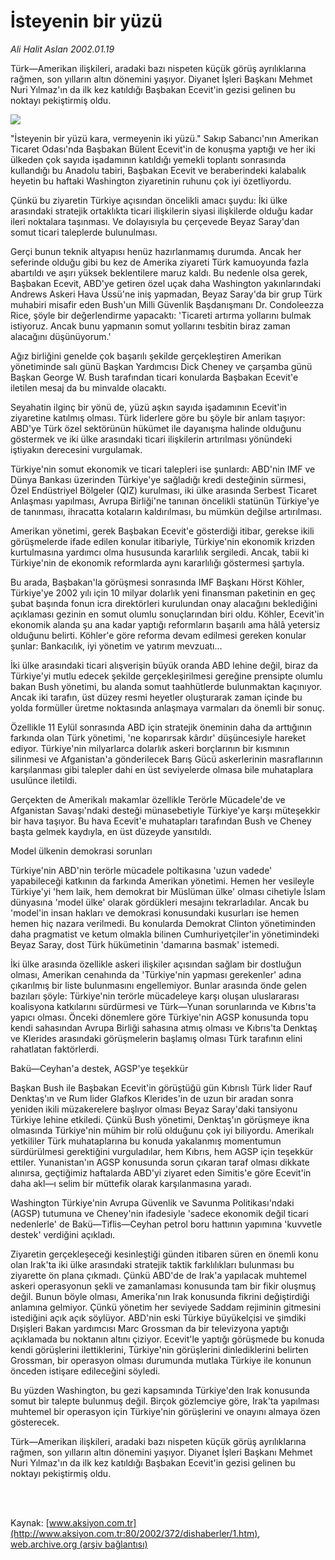 # İsteyenin bir yüzü

*Ali Halit Aslan 2002.01.19*

<div>
 <p class="spot">
  Türk—Amerikan ilişkileri, aradaki bazı nispeten küçük görüş ayrılıklarına rağmen, son yılların altın dönemini yaşıyor. Diyanet İşleri Başkanı Mehmet Nuri Yılmaz'ın da ilk kez katıldığı Başbakan Ecevit'in gezisi gelinen bu noktayı pekiştirmiş oldu.
 </p>
 <p class="metin">
 </p>
 <img border="0" src="/web/20020329155624im_/http://www.aksiyon.com.tr/2002/372/resimler/isteyen.jpg"/>
 <p class="metin">
  "İsteyenin bir yüzü kara, vermeyenin iki yüzü." Sakıp Sabancı'nın Amerikan Ticaret Odası'nda Başbakan Bülent Ecevit'in de konuşma yaptığı ve her iki ülkeden çok sayıda işadamının katıldığı yemekli toplantı sonrasında kullandığı bu Anadolu tabiri, Başbakan Ecevit ve beraberindeki kalabalık heyetin bu haftaki Washington ziyaretinin ruhunu çok iyi özetliyordu.
 </p>
 <p class="metin">
  Çünkü bu ziyaretin Türkiye açısından öncelikli amacı şuydu: İki ülke arasındaki stratejik ortaklıkta ticari ilişkilerin siyasi ilişkilerde olduğu kadar ileri noktalara taşınması. Ve dolayısıyla bu çerçevede Beyaz Saray'dan somut ticari taleplerde bulunulması.
 </p>
 <p class="metin">
  Gerçi bunun teknik altyapısı henüz hazırlanmamış durumda. Ancak her seferinde olduğu gibi bu kez de Amerika ziyareti Türk kamuoyunda fazla abartıldı ve aşırı yüksek beklentilere maruz kaldı. Bu nedenle olsa gerek, Başbakan Ecevit, ABD'ye getiren özel uçak daha Washington yakınlarındaki Andrews Askeri Hava Üssü'ne iniş yapmadan, Beyaz Saray'da bir grup Türk muhabiri misafir eden Bush'un Milli Güvenlik Başdanışmanı Dr. Condoleezza Rice, şöyle bir değerlendirme yapacaktı: 'Ticareti artırma yollarını bulmak istiyoruz. Ancak bunu yapmanın somut yollarını tesbitin biraz zaman alacağını düşünüyorum.'
 </p>
 <p class="metin">
  Ağız birliğini genelde çok başarılı şekilde gerçekleştiren Amerikan yönetiminde salı günü Başkan Yardımcısı Dick Cheney ve çarşamba günü Başkan George W. Bush tarafından ticari konularda Başbakan Ecevit'e iletilen mesaj da bu minvalde olacaktı.
 </p>
 <p class="metin">
  Seyahatin ilginç bir yönü de, yüzü aşkın sayıda işadamının Ecevit'in ziyaretine katılmış olması. Türk liderlere göre bu şöyle bir anlam taşıyor: ABD'ye Türk özel sektörünün hükümet ile dayanışma halinde olduğunu göstermek ve iki ülke arasındaki ticari ilişkilerin artırılması yönündeki iştiyakın derecesini vurgulamak.
 </p>
 <p class="metin">
  Türkiye'nin somut ekonomik ve ticari talepleri ise şunlardı: ABD'nin IMF ve Dünya Bankası üzerinden Türkiye'ye sağladığı kredi desteğinin sürmesi, Özel Endüstriyel Bölgeler (QIZ) kurulması, iki ülke arasında Serbest Ticaret Anlaşması yapılması, Avrupa Birliği'ne tanınan öncelikli statünün Türkiye'ye de tanınması, ihracatta kotaların kaldırılması, bu mümkün değilse artırılması.
 </p>
 <p class="metin">
  Amerikan yönetimi, gerek Başbakan Ecevit'e gösterdiği itibar, gerekse ikili görüşmelerde ifade edilen konular itibariyle, Türkiye'nin ekonomik krizden kurtulmasına yardımcı olma hususunda kararlılık sergiledi. Ancak, tabii ki Türkiye'nin de ekonomik reformlarda aynı kararlılığı göstermesi şartıyla.
 </p>
 <p class="metin">
  Bu arada, Başbakan'la görüşmesi sonrasında IMF Başkanı Hörst Köhler, Türkiye'ye 2002 yılı için 10 milyar dolarlık yeni finansman paketinin en geç şubat başında fonun icra direktörleri kurulundan onay alacağını beklediğini açıklaması gezinin en somut olumlu sonuçlarından biri oldu. Köhler, Ecevit'in ekonomik alanda şu ana kadar yaptığı reformların başarılı ama hâlâ yetersiz olduğunu belirti. Köhler'e göre reforma devam edilmesi gereken konular şunlar: Bankacılık, iyi yönetim ve yatırım mevzuatı...
 </p>
 <p class="metin">
  İki ülke arasındaki ticari alışverişin büyük oranda ABD lehine değil, biraz da Türkiye'yi mutlu edecek şekilde gerçekleşirilmesi gereğine prensipte olumlu bakan Bush yönetimi, bu alanda somut taahhütlerde bulunmaktan kaçınıyor. Ancak iki tarafın, üst düzey resmi heyetler oluşturarak zaman içinde bu yolda formüller üretme noktasında anlaşmaya varmaları da önemli bir sonuç.
 </p>
 <p class="metin">
  Özellikle 11 Eylül sonrasında ABD için stratejik öneminin daha da arttığının farkında olan Türk yönetimi, 'ne koparırsak kârdır' düşüncesiyle hareket ediyor. Türkiye'nin milyarlarca dolarlık askeri borçlarının bir kısmının silinmesi ve Afganistan'a gönderilecek Barış Gücü askerlerinin masraflarının karşılanması gibi talepler dahi en üst seviyelerde olmasa bile muhataplara usulünce iletildi.
 </p>
 <p class="metin">
  Gerçekten de Amerikalı makamlar özellikle Terörle Mücadele'de ve Afganistan Savaşı'ndaki desteği münasebetiyle Türkiye'ye karşı müteşekkir bir hava taşıyor. Bu hava Ecevit'e muhatapları tarafından Bush ve Cheney başta gelmek kaydıyla, en üst düzeyde yansıtıldı.
 </p>
 <p class="metin">
  Model ülkenin demokrasi sorunları
 </p>
 <p class="metin">
  Türkiye'nin ABD'nin terörle mücadele poltikasına 'uzun vadede' yapabileceği katkının da farkında Amerikan yönetimi. Hemen her vesileyle Türkiye'yi 'hem laik, hem demokrat bir Müslüman ülke' olması cihetiyle İslam dünyasına 'model ülke' olarak gördükleri mesajını tekrarladılar. Ancak bu 'model'in insan hakları ve demokrasi konusundaki kusurları ise hemen hemen hiç nazara verilmedi. Bu konularda Demokrat Clinton yönetiminden daha pragmatist ve ketum olmakla bilinen Cumhuriyetçiler'in yönetimindeki Beyaz Saray, dost Türk hükümetinin 'damarına basmak' istemedi.
 </p>
 <p class="metin">
  İki ülke arasında özellikle askeri ilişkiler açısından sağlam bir dostluğun olması, Amerikan cenahında da 'Türkiye'nin yapması gerekenler' adına çıkarılmış bir liste bulunmasını engellemiyor. Bunlar arasında önde gelen bazıları şöyle: Türkiye'nin terörle mücadeleye karşı oluşan uluslararası koalisyona katkılarını sürdürmesi ve Türk—Yunan sorunlarında ve Kıbrıs'ta yapıcı olması. Önceki dönemlere göre Türkiye'nin AGSP konusunda topu kendi sahasından Avrupa Birliği sahasına atmış olması ve Kıbrıs'ta Denktaş ve Klerides arasındaki görüşmelerin başlamış olması Türk tarafının elini rahatlatan faktörlerdi.
 </p>
 <p class="metin">
  Bakü—Ceyhan'a destek, AGSP'ye teşekkür
 </p>
 <p class="metin">
  Başkan Bush ile Başbakan Ecevit'in görüştüğü gün Kıbrıslı Türk lider Rauf Denktaş'ın ve Rum lider Glafkos Klerides'in de uzun bir aradan sonra yeniden ikili müzakerelere başlıyor olması Beyaz Saray'daki tansiyonu Türkiye lehine etkiledi. Çünkü Bush yönetimi, Denktaş'ın görüşmeye ikna olmasında Türkiye'nin mühim bir rolü olduğunu çok iyi biliyordu. Amerikalı yetkililer Türk muhataplarına bu konuda yakalanmış momentumun sürdürülmesi gerektiğini vurguladılar, hem Kıbrıs, hem AGSP için teşekkür ettiler. Yunanistan'ın AGSP konusunda sorun çıkaran taraf olması dikkate alınırsa, geçtiğimiz haftalarda ABD'yi ziyaret eden Simitis'e göre Ecevit'in daha akl—ı selim bir müttefik olarak karşılanmasına yaradı.
 </p>
 <p class="metin">
  Washington Türkiye'nin Avrupa Güvenlik ve Savunma Politikası'ndaki (AGSP) tutumuna  ve Cheney'nin ifadesiyle 'sadece ekonomik değil ticari nedenlerle' de  Bakü—Tiflis—Ceyhan petrol boru hattının yapımına 'kuvvetle destek' verdiğini açıkladı.
 </p>
 <p class="metin">
  Ziyaretin gerçekleşeceği kesinleştiği günden itibaren süren en önemli konu olan Irak'ta iki ülke arasındaki stratejik taktik farklılıkları bulunması bu ziyarette ön plana çıkmadı. Çünkü ABD'de de Irak'a yapılacak muhtemel askeri operasyonun şekli ve zamanlaması konusunda tam bir fikir oluşmuş değil. Bunun böyle olması, Amerika'nın Irak konusunda fikrini değiştirdiği anlamına gelmiyor. Çünkü yönetim her seviyede Saddam rejiminin gitmesini istediğini açık açık söylüyor. ABD'nin eski Türkiye büyükelçisi ve şimdiki Dışişleri Bakan yardımcısı Marc Grossman da bir televizyona yaptığı açıklamada bu noktanın altını çiziyor. Ecevit'le yaptığı görüşmede bu konuda kendi görüşlerini ilettiklerini, Türkiye'nin görüşlerini dinlediklerini belirten Grossman, bir operasyon olması durumunda mutlaka Türkiye ile  konunun önceden istişare edileceğini söyledi.
 </p>
 <p class="metin">
  Bu yüzden Washington, bu gezi kapsamında  Türkiye'den Irak konusunda somut bir talepte bulunmuş değil. Birçok gözlemciye göre, Irak'ta yapılması muhtemel bir operasyon için Türkiye'nin görüşlerini ve onayını almaya özen gösterecek.
 </p>
 <p class="metin">
  Türk—Amerikan ilişkileri, aradaki bazı nispeten küçük görüş ayrılıklarına rağmen, son yılların altın dönemini yaşıyor. Diyanet İşleri Başkanı Mehmet Nuri Yılmaz'ın da ilk kez katıldığı Başbakan Ecevit'in gezisi gelinen bu noktayı pekiştirmiş oldu.
 </p>
 <p class="metin">
 </p>
 <br/>
 <br/>
</div>

Kaynak: [www.aksiyon.com.tr](http://www.aksiyon.com.tr:80/2002/372/dishaberler/1.htm), [web.archive.org (arşiv bağlantısı)](http://web.archive.org/web/20020329155624/http://www.aksiyon.com.tr:80/2002/372/dishaberler/1.htm)
